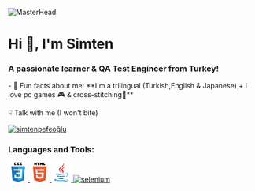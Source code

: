  ![MasterHead](https://i.pinimg.com/originals/0a/d1/d7/0ad1d7cef24a77e15099915897edb089.gif)

<h1 align="left">Hi 👋, I'm Simten</h1>
<h3 align="left">A passionate learner & QA Test Engineer from Turkey!</h3>
- 🧃 Fun facts about me: **I'm a trilingual (Turkish,English & Japanese) + I love pc games 🎮 & cross-stitching🧵**





☟ Talk with me (I won't bite) 
<p align="left">
<a href="https://linkedin.com/in/simtenpefeoğlu" target="blank"><img align="center" src="https://raw.githubusercontent.com/rahuldkjain/github-profile-readme-generator/master/src/images/icons/Social/linked-in-alt.svg" alt="simtenpefeoğlu" height="30" width="40" /></a>
</p>




<h3 align="left">Languages and Tools:</h3>
<p align="left"> <a href="https://www.w3schools.com/css/" target="_blank" rel="noreferrer"> <img src="https://raw.githubusercontent.com/devicons/devicon/master/icons/css3/css3-original-wordmark.svg" alt="css3" width="40" height="40"/> </a> <a href="https://www.w3.org/html/" target="_blank" rel="noreferrer"> <img src="https://raw.githubusercontent.com/devicons/devicon/master/icons/html5/html5-original-wordmark.svg" alt="html5" width="40" height="40"/> </a> <a href="https://www.java.com" target="_blank" rel="noreferrer"> <img src="https://raw.githubusercontent.com/devicons/devicon/master/icons/java/java-original.svg" alt="java" width="40" height="40"/> </a> <a href="https://www.selenium.dev" target="_blank" rel="noreferrer"> <img src="https://raw.githubusercontent.com/detain/svg-logos/780f25886640cef088af994181646db2f6b1a3f8/svg/selenium-logo.svg" alt="selenium" width="40" height="40"/> </a> </p>
